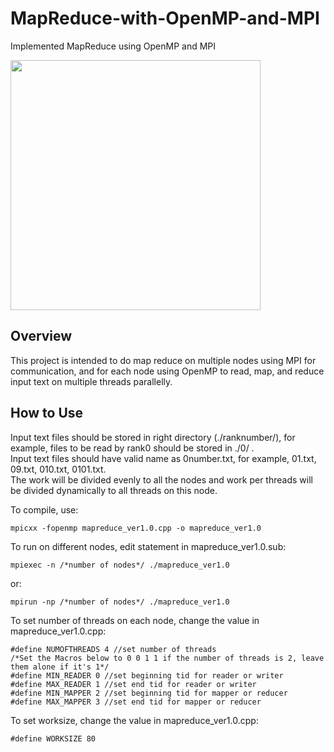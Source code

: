 # MapReduce-with-OpenMP-and-MPI
Implemented MapReduce using OpenMP and MPI  

<img src="https://drive.google.com/uc?id=0B-N_s7wEHZ8LbFlNcnEzaWNtNFE" width="400">

## Overview
This project is intended to do map reduce on multiple nodes using MPI for communication, and for each node using OpenMP to read, map, and reduce input text on multiple threads parallelly.

## How to Use
Input text files should be stored in right directory (./ranknumber/), for example, files to be read by rank0 should be stored in ./0/ .  
Input text files should have valid name as 0number.txt, for example, 01.txt, 09.txt, 010.txt, 0101.txt.   
The work will be divided evenly to all the nodes and work per threads will be divided dynamically to all threads on this node.    

To compile, use:    
~~~~
mpicxx -fopenmp mapreduce_ver1.0.cpp -o mapreduce_ver1.0    
~~~~
To run on different nodes, edit statement in mapreduce_ver1.0.sub:    
~~~~
mpiexec -n /*number of nodes*/ ./mapreduce_ver1.0   
~~~~
or: 
~~~~
mpirun -np /*number of nodes*/ ./mapreduce_ver1.0   
~~~~

To set number of threads on each node, change the value in mapreduce_ver1.0.cpp:   
~~~~
#define NUMOFTHREADS 4 //set number of threads    
/*Set the Macros below to 0 0 1 1 if the number of threads is 2, leave them alone if it's 1*/   
#define MIN_READER 0 //set beginning tid for reader or writer   
#define MAX_READER 1 //set end tid for reader or writer   
#define MIN_MAPPER 2 //set beginning tid for mapper or reducer    
#define MAX_MAPPER 3 //set end tid for mapper or reducer    
~~~~

To set worksize, change the value in mapreduce_ver1.0.cpp:    
~~~~
#define WORKSIZE 80   
~~~~
